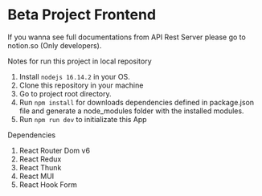 # Beta Project Frontend

If you wanna see full documentations from API Rest Server please go to notion.so (Only developers).

Notes for run this project in local repository

1. Install `nodejs 16.14.2` in your OS.
2. Clone this repository in your machine
3. Go to project root directory.
4. Run `npm install` for downloads dependencies defined in package.json file and generate a node_modules folder with the installed modules.
5. Run `npm run dev` to initializate this App

Dependencies

1. React Router Dom v6
2. React Redux
3. React Thunk
4. React MUI
5. React Hook Form
